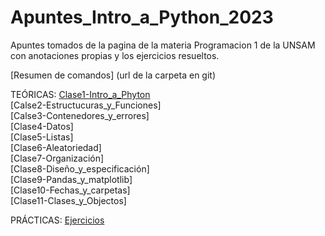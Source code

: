 # Apuntes_Intro_a_Python_2023
Apuntes tomados de la pagina de la materia Programacion 1 de la UNSAM con anotaciones propias y los ejercicios resueltos.  

[Resumen de comandos] (url de la carpeta en git)  

TEÓRICAS:
[Clase1-Intro_a_Phyton](https://github.com/lcalfayan/Apuntes_Intro_a_Python_2023/blob/main/01_Intro_a_Python.md)  
[Calse2-Estructucuras_y_Funciones]  
[Calse3-Contenedores_y_errores]  
[Clase4-Datos]  
[Clase5-Listas]  
[Clase6-Aleatoriedad]  
[Clase7-Organización]  
[Clase8-Diseño_y_especificación]  
[Clase9-Pandas_y_matplotlib]  
[Clase10-Fechas_y_carpetas]  
[Clase11-Clases_y_Objectos]  

PRÁCTICAS:
[Ejercicios](https://github.com/lcalfayan/Apuntes_Intro_a_Python_2023/tree/main/ejercicios_python)

